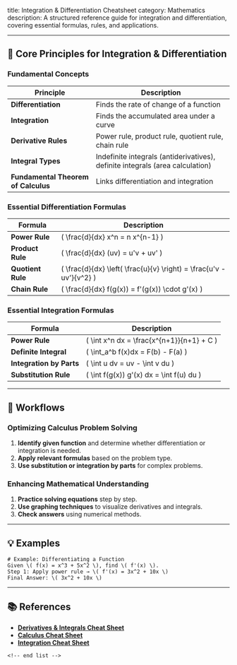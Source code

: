 title: Integration & Differentiation Cheatsheet
category: Mathematics
description: A structured reference guide for integration and differentiation, covering essential formulas, rules, and applications.

---

## 🔢 **Core Principles for Integration & Differentiation**

### **Fundamental Concepts**

| Principle                                 | Description                                                                   |
| ----------------------------------------- | ----------------------------------------------------------------------------- |
| **Differentiation**                 | Finds the rate of change of a function                                        |
| **Integration**                     | Finds the accumulated area under a curve                                      |
| **Derivative Rules**                | Power rule, product rule, quotient rule, chain rule                           |
| **Integral Types**                  | Indefinite integrals (antiderivatives), definite integrals (area calculation) |
| **Fundamental Theorem of Calculus** | Links differentiation and integration                                         |

### **Essential Differentiation Formulas**

| Formula                 | Description                                                           |
| ----------------------- | --------------------------------------------------------------------- |
| **Power Rule**    | \( \frac{d}{dx} x^n = n x^{n-1} \)                                    |
| **Product Rule**  | \( \frac{d}{dx} (uv) = u'v + uv' \)                                   |
| **Quotient Rule** | \( \frac{d}{dx} \left( \frac{u}{v} \right) = \frac{u'v - uv'}{v^2} \) |
| **Chain Rule**    | \( \frac{d}{dx} f(g(x)) = f'(g(x)) \cdot g'(x) \)                     |

### **Essential Integration Formulas**

| Formula                        | Description                                 |
| ------------------------------ | ------------------------------------------- |
| **Power Rule**           | \( \int x^n dx = \frac{x^{n+1}}{n+1} + C \) |
| **Definite Integral**    | \( \int_a^b f(x)dx = F(b) - F(a) \)         |
| **Integration by Parts** | \( \int u dv = uv - \int v du \)            |
| **Substitution Rule**    | \( \int f(g(x)) g'(x) dx = \int f(u) du \)  |

---

## 🔄 **Workflows**

### **Optimizing Calculus Problem Solving**

1. **Identify given function** and determine whether differentiation or integration is needed.
2. **Apply relevant formulas** based on the problem type.
3. **Use substitution or integration by parts** for complex problems.

### **Enhancing Mathematical Understanding**

1. **Practice solving equations** step by step.
2. **Use graphing techniques** to visualize derivatives and integrals.
3. **Check answers** using numerical methods.

---

## 💡 **Examples**

```plaintext
# Example: Differentiating a Function
Given \( f(x) = x^3 + 5x^2 \), find \( f'(x) \).  
Step 1: Apply power rule → \( f'(x) = 3x^2 + 10x \)  
Final Answer: \( 3x^2 + 10x \)  
```

---

## 📚 **References**

- **[Derivatives &amp; Integrals Cheat Sheet](https://www.templateroller.com/template/2635885/derivatives-and-integrals-cheat-sheet.html)**
- **[Calculus Cheat Sheet](https://www.studocu.com/my/document/universiti-teknologi-mara/calculus-i/calculus-cheat-sheet-differentiation-formulas/13776174?origin=quiz-page)**
- **[Integration Cheat Sheet](https://au.pinterest.com/pin/integration-cheat-sheet-standard-indefinite-integrals--740208888774711810/)**

```
<!-- end list -->
```